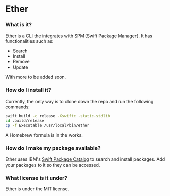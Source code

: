 # Ether

### What is it?

Ether is a CLI the integrates with SPM (Swift Package Manager). It has functionalities such as:

- Search
- Install
- Remove
- Update

With more to be added soon.

### How do I install it?

Currently, the only way is to clone down the repo and run the following commands:

```bash
swift build -c release -Xswiftc -static-stdlib
cd .build/release
cp -f Executable /usr/local/bin/ether
```

A Homebrew formula is in the works.

### How do I make my package available?

Ether uses IBM's [Swift Package Catalog](https://packagecatalog.com/) to search and install packages. Add your packages to it so they can be accessed.

### What license is it under?

Ether is under the MIT license.

